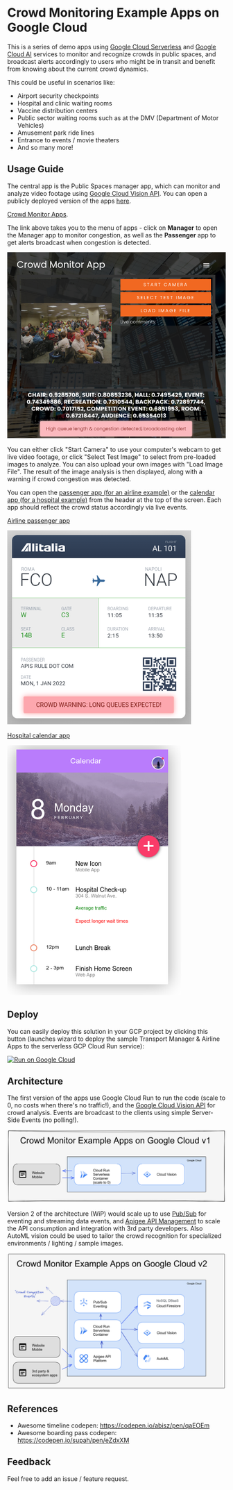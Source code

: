 # Crowd Monitoring Example Apps on Google Cloud

This is a series of demo apps using [Google Cloud Serverless](https://cloud.google.com/serverless) and [Google Cloud AI](https://cloud.google.com/products/ai) services to monitor and recognize crowds in public spaces, and broadcast alerts accordingly to users who might be in transit and benefit from knowing about the current crowd dynamics.

This could be useful in scenarios like:
* Airport security checkpoints
* Hospital and clinic waiting rooms
* Vaccine distribution centers
* Public sector waiting rooms such as at the DMV (Department of Motor Vehicles)
* Amusement park ride lines
* Entrance to events / movie theaters
* And so many more!

## Usage Guide

The central app is the Public Spaces manager app, which can monitor and analyze video footage using [Google Cloud Vision API](https://cloud.google.com/vision). You can open a publicly deployed version of the apps [here](https://publicspaces-utbzvczbya-ew.a.run.app/).

[Crowd Monitor Apps](https://publicspaces-utbzvczbya-ew.a.run.app/).

The link above takes you to the menu of apps - click on **Manager** to open the Manager app to monitor congestion, as well as the **Passenger** app to get alerts broadcast when congestion is detected.

![Public Spaces manager app](img/manager.png)

You can either click "Start Camera" to use your computer's webcam to get live video footage, or click "Select Test Image" to select from pre-loaded images to analyze. You can also upload your own images with "Load Image File". The result of the image analysis is then displayed, along with a warning if crowd congestion was detected.

You can open the [passenger app (for an airline example)](https://publicspaces-utbzvczbya-ew.a.run.app/apps/passenger) or the [calendar app (for a hospital example)](https://publicspaces-utbzvczbya-ew.a.run.app/apps/calendar) from the header at the top of the screen. Each app should reflect the crowd status accordingly via live events.

[Airline passenger app](https://publicspaces-utbzvczbya-ew.a.run.app/apps/passenger)

![Passenger app](img/passenger.png)

[Hospital calendar app](https://publicspaces-utbzvczbya-ew.a.run.app/apps/calendar)

![Calendar app](img/calendar.png)

## Deploy
You can easily deploy this solution in your GCP project by clicking this button (launches wizard to deploy the sample Transport Manager & Airline Apps to the serverless GCP Cloud Run service):

[![Run on Google Cloud](https://deploy.cloud.run/button.svg)](https://deploy.cloud.run)

## Architecture

The first version of the apps use Google Cloud Run to run the code (scale to 0, no costs when there's no traffic!), and the [Google Cloud Vision API](https://cloud.google.com/vision) for crowd analysis. Events are broadcast to the clients using simple Server-Side Events (no polling!).

![Architecture diagram v1](img/architecture_1.png)

Version 2 of the architecture (WiP) would scale up to use [Pub/Sub](https://cloud.google.com/pubsub) for eventing and streaming data events, and [Apigee API Management](https://cloud.google.com/apigee) to scale the API consumption and integration with 3rd party developers. Also AutoML vision could be used to tailor the crowd recognition for specialized environments / lighting / sample images.

![Architecture diagram v2](img/architecture_2.png)

## References
- Awesome timeline codepen: https://codepen.io/abisz/pen/qaEOEm
- Awesome boarding pass codepen: https://codepen.io/supah/pen/eZdxXM

## Feedback

Feel free to add an issue / feature request.
